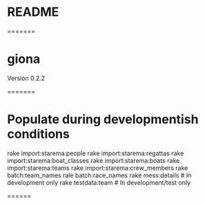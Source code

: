 # README

=======
# giona

Version 0.2.2

=======
# Populate during developmentish conditions
rake import:starema:people
rake import:starema:regattas
rake import:starema:boat_classes
rake import:starema:boats
rake import:starema:teams
rake import:starema:crew_members
rake batch:team_names
rale batch:race_names
rake mess:details # In development only
rake testdata:team # In development/test only


======
